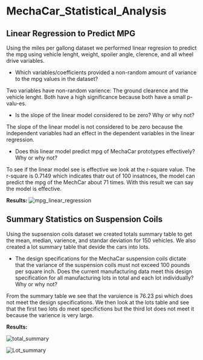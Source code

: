 # MechaCar_Statistical_Analysis

## Linear Regression to Predict MPG

Using the miles per gallong dataset we performed linear regresion to predict the mpg using vehicle lenght, weight, spoiler angle, clerence, and all wheel drive variables.

- Which variables/coefficients provided a non-random amount of variance to the mpg values in the dataset?

Two variables have non-random varience: The ground clearence and the vehicle lenght. Both have a high significance because both have a small p-valu-es. 

- Is the slope of the linear model considered to be zero? Why or why not?

The slope of the linear model is not considered to be zero because the independent variables had an effect in the dependent variables in the linear regression.

- Does this linear model predict mpg of MechaCar prototypes effectively? Why or why not?

To see if the linear model see is effective we look at the r-square value. The r-square is 0.7149 which indicates thatr out of 100 insatnces, the model can predict the mpg of the MechCar about 71 times. With this result we can say the model is effective.

**Results:**
![mpg_linear_regression](https://user-images.githubusercontent.com/95899763/163599190-c19f6126-33cf-486e-b91b-e38ca244891e.PNG)

## Summary Statistics on Suspension Coils

Using the supsension coils dataset we created totals summary table to get the mean, median, varience, and standar deviation for 150 vehicles. We also created a lot summary table that devide the cars into lots. 

- The design specifications for the MechaCar suspension coils dictate that the variance of the suspension coils must not exceed 100 pounds per square inch. Does the current manufacturing data meet this design specification for all manufacturing lots in total and each lot individually? Why or why not?

From the summary table we see that the varuience is 76.23 psi which does not meet the design specifications. We then look at the lots table and see that the first two lots do meet specifictions but the third lot does not meet it because the varience is very large.


**Results:**

![total_summary](https://user-images.githubusercontent.com/95899763/163602255-8d4c68d3-1086-4538-b86a-557d8a9b7e11.PNG)

![Lot_summary](https://user-images.githubusercontent.com/95899763/163602292-127b4fdf-97fa-4532-8791-77048cf8860f.PNG)
